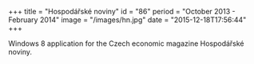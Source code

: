 +++
title = "Hospodářské noviny"
id = "86"
period = "October 2013 - February 2014"
image = "/images/hn.jpg"
date = "2015-12-18T17:56:44"
+++

Windows 8 application for the Czech economic magazine Hospodářské noviny.
